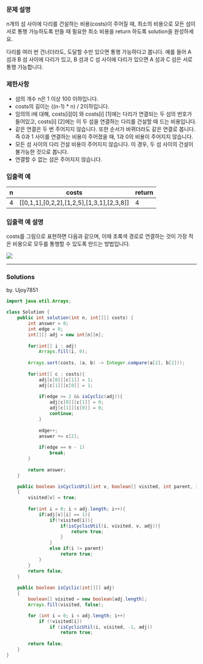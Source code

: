 ### 문제 설명
n개의 섬 사이에 다리를 건설하는 비용(costs)이 주어질 때, 최소의 비용으로 모든 섬이 서로 통행 가능하도록 만들 때 필요한 최소 비용을 return 하도록 solution을 완성하세요.

다리를 여러 번 건너더라도, 도달할 수만 있으면 통행 가능하다고 봅니다. 예를 들어 A 섬과 B 섬 사이에 다리가 있고, B 섬과 C 섬 사이에 다리가 있으면 A 섬과 C 섬은 서로 통행 가능합니다.

### 제한사항

* 섬의 개수 n은 1 이상 100 이하입니다.
* costs의 길이는 ((n-1) * n) / 2이하입니다.
* 임의의 i에 대해, costs[i][0] 와 costs[i] [1]에는 다리가 연결되는 두 섬의 번호가 들어있고, costs[i] [2]에는 이 두 섬을 연결하는 다리를 건설할 때 드는 비용입니다.
* 같은 연결은 두 번 주어지지 않습니다. 또한 순서가 바뀌더라도 같은 연결로 봅니다. 즉 0과 1 사이를 연결하는 비용이 주어졌을 때, 1과 0의 비용이 주어지지 않습니다.
* 모든 섬 사이의 다리 건설 비용이 주어지지 않습니다. 이 경우, 두 섬 사이의 건설이 불가능한 것으로 봅니다.
* 연결할 수 없는 섬은 주어지지 않습니다.

### 입출력 예

n | costs | return
--|-------|-------
4 | [[0,1,1],[0,2,2],[1,2,5],[1,3,1],[2,3,8]] | 4

### 입출력 예 설명

costs를 그림으로 표현하면 다음과 같으며, 이때 초록색 경로로 연결하는 것이 가장 적은 비용으로 모두를 통행할 수 있도록 만드는 방법입니다.

![](https://grepp-programmers.s3.amazonaws.com/files/production/13e2952057/f2746a8c-527c-4451-9a73-42129911fe17.png)

---
### Solutions

by. Ujoy7851

```java
import java.util.Arrays;

class Solution {
    public int solution(int n, int[][] costs) {
        int answer = 0;
        int edge = 0;
        int[][] adj = new int[n][n];
        
        for(int[] i : adj)
            Arrays.fill(i, 0);
        
        Arrays.sort(costs, (a, b) -> Integer.compare(a[2], b[2]));
        
        for(int[] c : costs){
            adj[c[0]][c[1]] = 1;
            adj[c[1]][c[0]] = 1;
            
            if(edge >= 2 && isCyclic(adj)){
                adj[c[0]][c[1]] = 0;
                adj[c[1]][c[0]] = 0;
                continue;
            }
            
            edge++;
            answer += c[2];
                
            if(edge == n - 1)
                break;
        }
        
        return answer;
    }

    public boolean isCyclicUtil(int v, boolean[] visited, int parent, int[][] adj) 
    { 
        visited[v] = true; 
        
        for(int i = 0; i < adj.length; i++){
            if(adj[v][i] == 1){
                if(!visited[i]){
                    if(isCyclicUtil(i, visited, v, adj)){
                        return true;
                    }
                }
                else if(i != parent)
                    return true;
            }
        }
        return false; 
    } 
    
    public boolean isCyclic(int[][] adj) 
    { 
        boolean[] visited = new boolean[adj.length]; 
        Arrays.fill(visited, false);

        for (int i = 0; i < adj.length; i++) 
            if (!visited[i])
                if (isCyclicUtil(i, visited, -1, adj)) 
                    return true; 
  
        return false; 
    } 
}
```